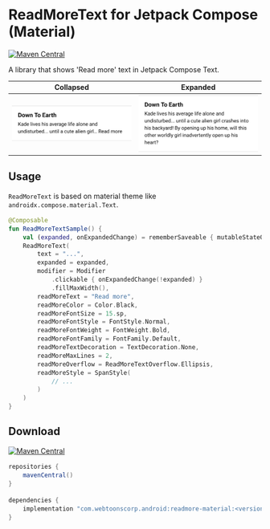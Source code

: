 # ReadMoreText for Jetpack Compose (Material)

[![Maven Central](https://img.shields.io/maven-central/v/com.webtoonscorp.android/readmore-material)](https://search.maven.org/search?q=g:com.webtoonscorp.android)

A library that shows 'Read more' text in Jetpack Compose Text.

| Collapsed                               | Expanded                              |
| --------------------------------------- | ------------------------------------- |
| <img width="300" src="collapsed.png" /> | <img width="300" src="expanded.png" /> |

## Usage

`ReadMoreText` is based on material theme like `androidx.compose.material.Text`.

```kotlin
@Composable
fun ReadMoreTextSample() {
    val (expanded, onExpandedChange) = rememberSaveable { mutableStateOf(false) }
    ReadMoreText(
        text = "...",
        expanded = expanded,
        modifier = Modifier
            .clickable { onExpandedChange(!expanded) }
            .fillMaxWidth(),
        readMoreText = "Read more",
        readMoreColor = Color.Black,
        readMoreFontSize = 15.sp,
        readMoreFontStyle = FontStyle.Normal,
        readMoreFontWeight = FontWeight.Bold,
        readMoreFontFamily = FontFamily.Default,
        readMoreTextDecoration = TextDecoration.None,
        readMoreMaxLines = 2,
        readMoreOverflow = ReadMoreTextOverflow.Ellipsis,
        readMoreStyle = SpanStyle(
            // ...
        )
    )
}
```

## Download

[![Maven Central](https://img.shields.io/maven-central/v/com.webtoonscorp.android/readmore-material)](https://search.maven.org/search?q=g:com.webtoonscorp.android)

```groovy
repositories {
    mavenCentral()
}

dependencies {
    implementation "com.webtoonscorp.android:readmore-material:<version>"
}
```
